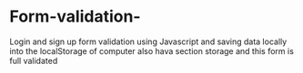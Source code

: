 # Form-validation-
Login and sign up form validation using Javascript  and saving data locally into the localStorage of computer  also hava section storage and this form is full validated 
